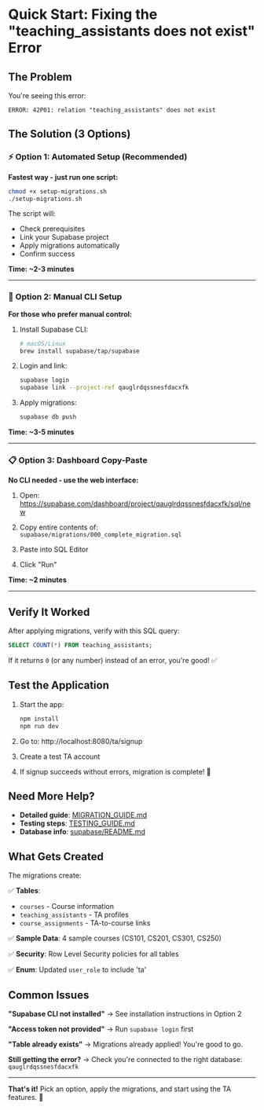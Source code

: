 # Quick Start: Fixing the "teaching_assistants does not exist" Error

## The Problem

You're seeing this error:
```
ERROR: 42P01: relation "teaching_assistants" does not exist
```

## The Solution (3 Options)

### ⚡ Option 1: Automated Setup (Recommended)

**Fastest way - just run one script:**

```bash
chmod +x setup-migrations.sh
./setup-migrations.sh
```

The script will:
- Check prerequisites
- Link your Supabase project
- Apply migrations automatically
- Confirm success

**Time: ~2-3 minutes**

---

### 🔧 Option 2: Manual CLI Setup

**For those who prefer manual control:**

1. Install Supabase CLI:
   ```bash
   # macOS/Linux
   brew install supabase/tap/supabase
   ```

2. Login and link:
   ```bash
   supabase login
   supabase link --project-ref qauglrdqssnesfdacxfk
   ```

3. Apply migrations:
   ```bash
   supabase db push
   ```

**Time: ~3-5 minutes**

---

### 📋 Option 3: Dashboard Copy-Paste

**No CLI needed - use the web interface:**

1. Open: https://supabase.com/dashboard/project/qauglrdqssnesfdacxfk/sql/new

2. Copy entire contents of: `supabase/migrations/000_complete_migration.sql`

3. Paste into SQL Editor

4. Click "Run"

**Time: ~2 minutes**

---

## Verify It Worked

After applying migrations, verify with this SQL query:

```sql
SELECT COUNT(*) FROM teaching_assistants;
```

If it returns `0` (or any number) instead of an error, you're good! ✅

## Test the Application

1. Start the app:
   ```bash
   npm install
   npm run dev
   ```

2. Go to: http://localhost:8080/ta/signup

3. Create a test TA account

4. If signup succeeds without errors, migration is complete! 🎉

## Need More Help?

- **Detailed guide**: [MIGRATION_GUIDE.md](MIGRATION_GUIDE.md)
- **Testing steps**: [TESTING_GUIDE.md](TESTING_GUIDE.md)
- **Database info**: [supabase/README.md](supabase/README.md)

## What Gets Created

The migrations create:

✅ **Tables**:
- `courses` - Course information
- `teaching_assistants` - TA profiles
- `course_assignments` - TA-to-course links

✅ **Sample Data**: 4 sample courses (CS101, CS201, CS301, CS250)

✅ **Security**: Row Level Security policies for all tables

✅ **Enum**: Updated `user_role` to include 'ta'

## Common Issues

**"Supabase CLI not installed"**
→ See installation instructions in Option 2

**"Access token not provided"**
→ Run `supabase login` first

**"Table already exists"**
→ Migrations already applied! You're good to go.

**Still getting the error?**
→ Check you're connected to the right database: `qauglrdqssnesfdacxfk`

---

**That's it!** Pick an option, apply the migrations, and start using the TA features. 🚀
